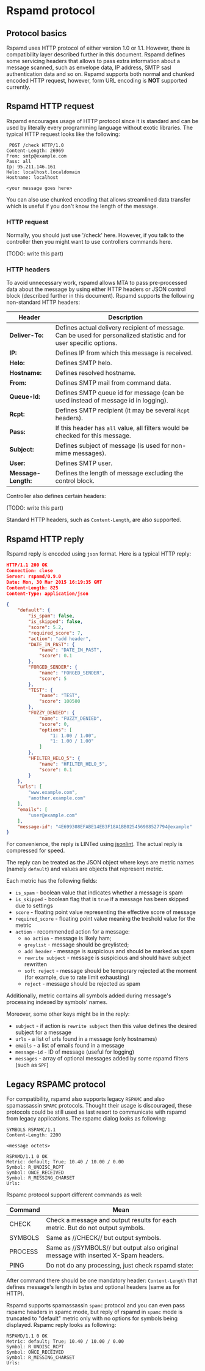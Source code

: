 # Rspamd protocol

## Protocol basics

Rspamd uses HTTP protocol of either version 1.0 or 1.1. However, there is compatibility layer described further in this document.
Rspamd defines some servicing headers that allows to pass extra information about a message scanned, such as envelope data, IP address,
SMTP sasl authentication data and so on. Rspamd supports both normal and chunked encoded HTTP request, however, form URL encoding is **NOT** supported currently.

## Rspamd HTTP request

Rspamd encourages usage of HTTP protocol since it is standard and can be used by literally every programming language without exotic libraries.
The typical HTTP request looks like the following:

```
 POST /check HTTP/1.0
Content-Length: 26969
From: smtp@example.com
Pass: all
Ip: 95.211.146.161
Helo: localhost.localdomain
Hostname: localhost

<your message goes here>
```

You can also use chunked encoding that allows streamlined data transfer which is useful if you don't know the length of the message.

### HTTP request

Normally, you should just use '/check' here. However, if you talk to the controller then you might want to use controllers commands here. 

(TODO: write this part)

### HTTP headers

To avoid unnecessary work, rspamd allows MTA to pass pre-processed data about the message by using either HTTP headers or JSON control block (described further in this document). 
Rspamd supports the following non-standard HTTP headers:

| Header          | Description                      |
| --------------- | -------------------------------- |                                                                                                                 
| **Deliver-To:** | Defines actual delivery recipient of message. Can be used for personalized statistic and for user specific options.|  
| **IP:**         | Defines IP from which this message is received.                                                                    | 
| **Helo:**       | Defines SMTP helo.                                                                                                 |
| **Hostname:**   | Defines resolved hostname.                                                                                         |
| **From:**       | Defines SMTP mail from command data.                                                                               |  
| **Queue-Id:**   | Defines SMTP queue id for message (can be used instead of message id in logging).                                  | 
| **Rcpt:**       | Defines SMTP recipient (it may be several `Rcpt` headers).                                                         |
| **Pass:**       | If this header has `all` value, all filters would be checked for this message.                                     |
| **Subject:**    | Defines subject of message (is used for non-mime messages).                                                        |
| **User:**       | Defines SMTP user. |
| **Message-Length:**       | Defines the length of message excluding the control block. |

Controller also defines certain headers:

(TODO: write this part)

Standard HTTP headers, such as `Content-Length`, are also supported.

## Rspamd HTTP reply

Rspamd reply is encoded using `json` format. Here is a typical HTTP reply:

~~~json
HTTP/1.1 200 OK
Connection: close
Server: rspamd/0.9.0
Date: Mon, 30 Mar 2015 16:19:35 GMT
Content-Length: 825
Content-Type: application/json

{
    "default": {
        "is_spam": false,
        "is_skipped": false,
        "score": 5.2,
        "required_score": 7,
        "action": "add header",
        "DATE_IN_PAST": {
            "name": "DATE_IN_PAST",
            "score": 0.1
        },
        "FORGED_SENDER": {
            "name": "FORGED_SENDER",
            "score": 5
        },
        "TEST": {
            "name": "TEST",
            "score": 100500
        },
        "FUZZY_DENIED": {
            "name": "FUZZY_DENIED",
            "score": 0,
            "options": [
                "1: 1.00 / 1.00",
                "1: 1.00 / 1.00"
            ]
        },
        "HFILTER_HELO_5": {
            "name": "HFILTER_HELO_5",
            "score": 0.1
        }
    },
    "urls": [
        "www.example.com",
        "another.example.com"
    ],
    "emails": [
        "user@example.com"
    ],
    "message-id": "4E699308EFABE14EB3F18A1BB025456988527794@example"
}
~~~

For convenience, the reply is LINTed using [jsonlint](http://jsonlint.com). The actual reply is compressed for speed.

The reply can be treated as the JSON object where keys are metric names (namely `default`) and values are objects that represent metric.

Each metric has the following fields:

* `is_spam` - boolean value that indicates whether a message is spam
* `is_skipped` - boolean flag that is `true` if a message has been skipped due to settings
* `score` - floating point value representing the effective score of message
* `required_score` - floating point value meaning the treshold value for the metric
* `action` - recommended action for a message:
	- `no action` - message is likely ham;
	- `greylist` - message should be greylisted;
	- `add header` - message is suspicious and should be marked as spam
	- `rewrite subject` - message is suspicious and should have subject rewritten
	- `soft reject` - message should be temporary rejected at the moment (for example, due to rate limit exhausting)
	- `reject` - message should be rejected as spam

Additionally, metric contains all symbols added during message's processing indexed by symbols' names.

Moreover, some other keys might be in the reply:

* `subject` - if action is `rewrite subject` then this value defines the desired subject for a message
* `urls` - a list of urls found in a message (only hostnames)
* `emails` - a list of emails found in a message
* `message-id` - ID of message (useful for logging)
* `messages` - array of optional messages added by some rspamd filters (such as `SPF`) 

## Legacy RSPAMC protocol

For compatibility, rspamd also supports legacy `RSPAMC` and also spamassassin `SPAMC` protocols. Thought their usage is discouraged, these protocols could be still used as last resort to communicate with rspamd from legacy applications.
The rspamc dialog looks as following:

```
SYMBOLS RSPAMC/1.1
Content-Length: 2200

<message octets>
```

```
RSPAMD/1.1 0 OK
Metric: default; True; 10.40 / 10.00 / 0.00
Symbol: R_UNDISC_RCPT
Symbol: ONCE_RECEIVED
Symbol: R_MISSING_CHARSET
Urls: 
```

Rspamc protocol support different commands as well:

| Command | Mean  |
| ------- | ----- |                                                                               
| CHECK   | Check a message and output results for each metric. But do not output symbols. |      
| SYMBOLS | Same as //CHECK// but output symbols.                                          |    
| PROCESS | Same as //SYMBOLS// but output also original message with inserted X-Spam headers. |  
| PING    | Do not do any processing, just check rspamd state:                                 |


After command there should be one mandatory header: `Content-Length` that defines message's length in bytes and optional headers (same as for HTTP).

Rspamd supports spamassassin `spamc` protocol and you can even pass rspamc headers in spamc mode, but reply of rspamd in `spamc` mode is truncated to "default" metric only with no options for symbols being displayed. Rspamc reply looks as following: 

```
RSPAMD/1.1 0 OK
Metric: default; True; 10.40 / 10.00 / 0.00
Symbol: R_UNDISC_RCPT
Symbol: ONCE_RECEIVED
Symbol: R_MISSING_CHARSET
Urls: 
```
 